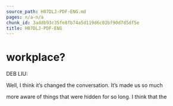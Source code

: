 ```yaml
---
source_path: H07DLJ-PDF-ENG.md
pages: n/a-n/a
chunk_id: 3addb93c35fe8fb74a5d119d6c02bf90d7d5df5e
title: H07DLJ-PDF-ENG
---
```

# workplace?

DEB LIU:

Well, I think it’s changed the conversation. It’s made us so much

more aware of things that were hidden for so long. I think that the
